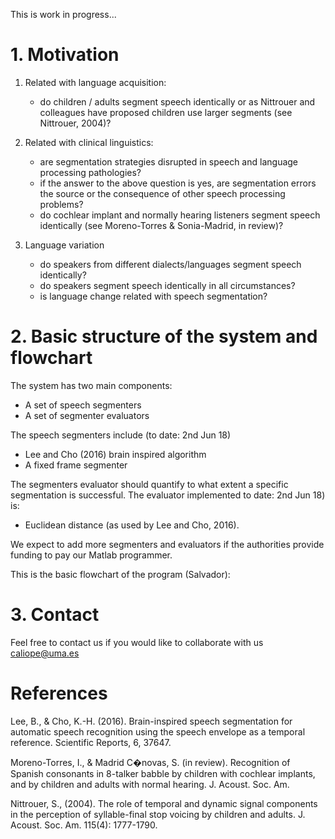 This is work in progress...

# 1. Motivation

1. Related with language acquisition:
   * do children / adults segment speech identically or as Nittrouer and colleagues have proposed children use larger segments (see Nittrouer, 2004)?

2. Related with clinical linguistics:
   * are segmentation strategies disrupted in speech and language processing pathologies?
   * if the answer to the above question is yes, are segmentation errors the source or the consequence of other speech processing problems?
   * do cochlear implant and normally hearing listeners segment speech identically (see Moreno-Torres & Sonia-Madrid, in review)?

3. Language variation
   * do speakers from different dialects/languages segment speech identically?
   * do speakers segment speech identically in all circumstances?
   * is language change related with speech segmentation?



# 2. Basic structure of the system and flowchart

The system has two main components:
 * A set of speech segmenters
 * A set of segmenter evaluators

The speech segmenters include (to date: 2nd Jun 18)
  * Lee and Cho (2016) brain inspired algorithm
  * A fixed frame segmenter

The segmenters evaluator should quantify to what extent a specific segmentation is
successful. The  evaluator implemented to date: 2nd Jun 18) is:
   * Euclidean distance (as used by Lee and Cho, 2016).

We expect to add more segmenters and evaluators if the authorities
provide funding to pay our Matlab programmer.

This is the basic flowchart of the program (Salvador):

# 3. Contact

Feel free to contact us if you would like to collaborate with us
caliope@uma.es


# References
Lee, B., & Cho, K.-H. (2016). Brain-inspired speech segmentation for automatic speech recognition using the speech envelope as a temporal reference. Scientific Reports, 6, 37647.

Moreno-Torres, I., & Madrid C�novas, S. (in review). Recognition of Spanish consonants in 8-talker babble by children with cochlear implants, and by children and adults with normal hearing. J. Acoust. Soc. Am.

Nittrouer, S., (2004). The role of temporal and dynamic signal components in the perception of syllable-final stop voicing by children and adults. J. Acoust. Soc. Am. 115(4): 1777-1790.
